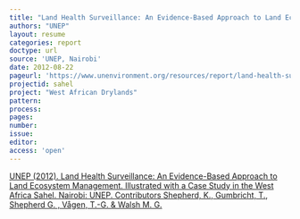 ```yaml
---
title: "Land Health Surveillance: An Evidence-Based Approach to Land Ecosystem Management."
authors: "UNEP"
layout: resume
categories: report
doctype: url
source: 'UNEP, Nairobi'
date: 2012-08-22
pageurl: 'https://www.unenvironment.org/resources/report/land-health-surveillance-evidence-based-approach-land-ecosystem-management-west'
projectid: sahel
project: "West African Drylands"
pattern:
process:
pages:
number:
issue:
editor:
access: 'open'
---
```


[UNEP (2012). Land Health Surveillance: An Evidence-Based Approach to Land Ecosystem Management. Illustrated with a Case Study in the West Africa Sahel. Nairobi: UNEP. Contributors Shepherd, K., Gumbricht, T., Shepherd G. , Vågen, T.-G. & Walsh M. G.](https://www.unenvironment.org/resources/report/land-health-surveillance-evidence-based-approach-land-ecosystem-management-west)
